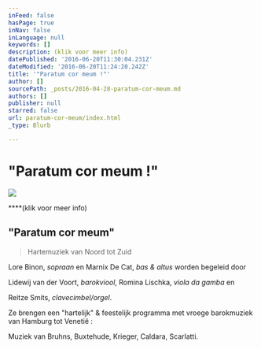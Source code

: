 ```yaml
---
inFeed: false
hasPage: true
inNav: false
inLanguage: null
keywords: []
description: (klik voor meer info)
datePublished: '2016-06-20T11:30:04.231Z'
dateModified: '2016-06-20T11:24:20.242Z'
title: '"Paratum cor meum !"'
author: []
sourcePath: _posts/2016-04-28-paratum-cor-meum.md
authors: []
publisher: null
starred: false
url: paratum-cor-meum/index.html
_type: Blurb

---
```

# "Paratum cor meum !"
![](https://the-grid-user-content.s3-us-west-2.amazonaws.com/2a2a66b4-4ec4-40d9-b6ca-360d2a3b0867.jpg)

****(klik voor meer info)

## "Paratum cor meum"

> Hartemuziek van Noord tot Zuid

Lore Binon, _sopraan_ en Marnix De Cat, _bas & altus_ worden begeleid door

Lidewij van der Voort, _barokviool_, Romina Lischka, _viola da gamba_ en

Reitze Smits, _clavecimbel/orgel_. 

Ze brengen een "hartelijk" & feestelijk programma met vroege barokmuziek van Hamburg tot Venetië :

Muziek van Bruhns, Buxtehude, Krieger, Caldara, Scarlatti.